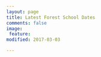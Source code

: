 ```yaml
---
layout: page
title: Latest Forest School Dates
comments: false
image: 
 feature: 
modified: 2017-03-03

---
```


